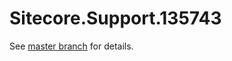 # Sitecore.Support.135743

See [master branch](https://github.com/sitecoresupport/Sitecore.Support.135743) for details.